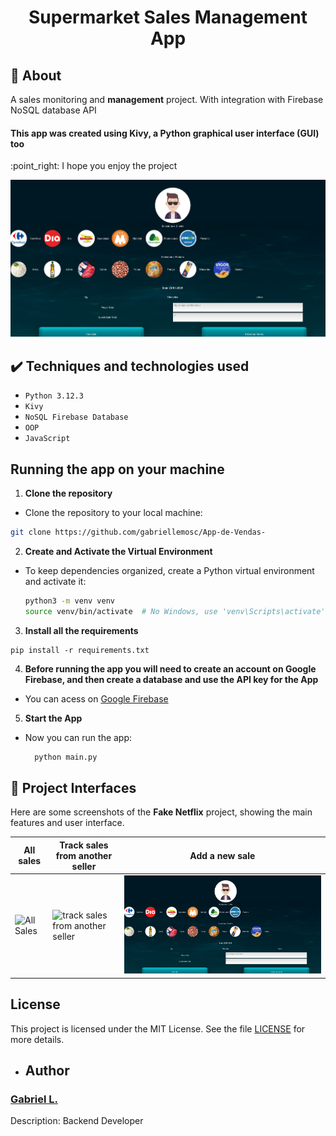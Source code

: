 
<h1 align="center"> <b>Supermarket Sales Management App</b> </h1>

## 🚀 About

<p>A sales monitoring and <b>management</b> project. With integration with Firebase NoSQL database API</p>

<h4> This app was created using Kivy, a Python graphical user interface (GUI) too </h4>

  <p> :point_right:   I hope you enjoy the project</p>


![Homepage](https://github.com/gabriellemosc/App-de-Vendas-/blob/main/Imagens_Projeto/Captura%20de%20tela%20de%202025-01-23%2017-16-55.png)


## ✔️ Techniques and technologies used

- ``Python 3.12.3``
- ``Kivy``
- ``NoSQL Firebase Database``
- ``OOP``  
-  ``JavaScript``





## <b>Running the app on your machine </b>
1. **Clone the repository**  
  - Clone the repository to your local machine:

   ```bash
   git clone https://github.com/gabriellemosc/App-de-Vendas-
   ```
2. **Create and Activate the Virtual Environment**  
- To keep dependencies organized, create a Python virtual environment and activate it:
    ```bash
  python3 -m venv venv
  source venv/bin/activate  # No Windows, use 'venv\Scripts\activate'
  ```
3. **Install all the requirements**  

```
pip install -r requirements.txt

```

4. **Before running the app you will need to create an account on Google Firebase, and then create a database and use the API key for the App**

- You can acess on <a href="https://firebase.google.com/"> Google Firebase </a>


5. **Start the App**
- Now you can run the app:
    ```bash
      python main.py
    ```
    



## 📸 Project Interfaces

Here are some screenshots of the **Fake Netflix** project, showing the main features and user interface.

| All sales  | Track sales from another seller | Add a new sale |
| --- | --- | --- |
| ![All Sales](https://github.com/gabriellemosc/App-de-Vendas-/blob/main/Imagens_Projeto/Captura%20de%20tela%20de%202025-01-23%2017-16-37.png) | ![track sales from another seller](https://github.com/gabriellemosc/App-de-Vendas-/blob/main/Imagens_Projeto/Captura%20de%20tela%20de%202025-01-23%2017-17-10.png) | ![Add a new sale](https://github.com/gabriellemosc/App-de-Vendas-/blob/main/Imagens_Projeto/Captura%20de%20tela%20de%202025-01-23%2017-16-55.png) |



## License

This project is licensed under the MIT License. See the file [LICENSE](./LICENSE) for more details.


- ## Author

<h3> <a href="https://github.com/gabriellemosc">Gabriel L. </a></h3>


Description: Backend Developer
